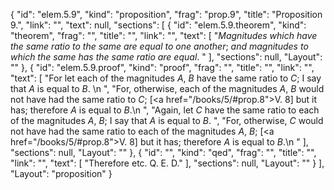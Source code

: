 {
  "id": "elem.5.9",
  "kind": "proposition",
  "frag": "prop.9",
  "title": "Proposition 9.",
  "link": "",
  "text": null,
  "sections": [
    {
      "id": "elem.5.9.theorem",
      "kind": "theorem",
      "frag": "",
      "title": "",
      "link": "",
      "text": [
        "<var>Magnitudes which have the same ratio to the same are equal to one another</var>; <var>and magnitudes to which the same has the same ratio are equal</var>. "
      ],
      "sections": null,
      "Layout": ""
    },
    {
      "id": "elem.5.9.proof",
      "kind": "proof",
      "frag": "",
      "title": "",
      "link": "",
      "text": [
        "For let each of the magnitudes <var>A</var>, <var>B</var> have the same ratio to <var>C</var>; I say that <var>A</var> is equal to <var>B</var>. \n      ",
        "For, otherwise, each of the magnitudes <var>A</var>, <var>B</var> would not have had the same ratio to <var>C</var>; [<a href=\"/books/5/#prop.8\">V. 8</a>] but it has; therefore <var>A</var> is equal to <var>B</var>.\n      ",
        "Again, let <var>C</var> have the same ratio to each of the magnitudes <var>A</var>, <var>B</var>; I say that <var>A</var> is equal to <var>B</var>. ",
        "For, otherwise, <var>C</var> would not have had the same ratio to each of the magnitudes <var>A</var>, <var>B</var>; [<a href=\"/books/5/#prop.8\">V. 8</a>] but it has; therefore <var>A</var> is equal to <var>B</var>.\n      "
      ],
      "sections": null,
      "Layout": ""
    },
    {
      "id": "",
      "kind": "qed",
      "frag": "",
      "title": "",
      "link": "",
      "text": [
        "Therefore etc. Q. E. D."
      ],
      "sections": null,
      "Layout": ""
    }
  ],
  "Layout": "proposition"
}
